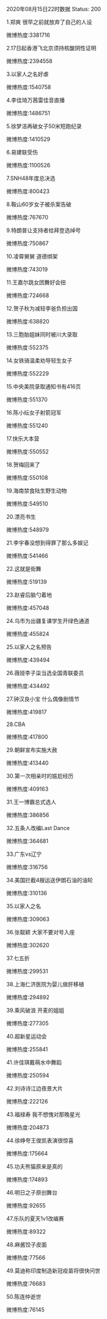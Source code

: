2020年08月15日22时数据
Status: 200

1.郑爽 很早之前就放弃了自己的人设

微博热度:3381716

2.17日起香港飞北京须持核酸阴性证明

微博热度:2394558

3.以家人之名好虐

微博热度:1540758

4.李佳琦万茜雷佳音直播

微博热度:1486751

5.徐梦洁再破女子50米短跑纪录

微博热度:1410529

6.易建联受伤

微博热度:1100526

7.SNH48年度总决选

微博热度:800423

8.鞍山60岁女子被杀案告破

微博热度:767670

9.特朗普让支持者给拜登选绰号

微博热度:750867

10.凌霄舅舅 道德绑架

微博热度:743019

11.王嘉尔跳女团舞好会扭

微博热度:724668

12.贺子秋为减轻李爸负担出国

微博热度:638820

13.三胞胎姐妹同时被川大录取

微博热度:552375

14.女铁骑温柔劝导轻生女子

微博热度:552229

15.中央美院录取通知书有416页

微博热度:551370

16.陈小纭女子射箭冠军

微博热度:551240

17.快乐大本营

微博热度:550552

18.贺梅回来了

微博热度:550108

19.海南禁食陆生野生动物

微博热度:549510

20.漂亮书生

微博热度:548979

21.李宇春没想到得罪了那么多娱记

微博热度:541466

22.这就是街舞

微博热度:519139

23.赵睿后脑勺着地

微博热度:457048

24.乌市为出疆复课学生开绿色通道

微博热度:455824

25.以家人之名预告

微博热度:439494

26.薇娅李子柒当选全国青联委员

微博热度:434492

27.钟汉良小宝 什么偶像剧情节

微博热度:419817

28.CBA

微博热度:417800

29.朝鲜宣布实施大赦

微博热度:413440

30.第一次相亲时的尴尬经历

微博热度:409163

31.王一博霸总式选人

微博热度:386856

32.五条人改编Last Dance

微博热度:364681

33.广东vs辽宁

微博热度:316756

34.美国拦截4艘运送伊朗石油的油轮

微博热度:310136

35.以家人之名

微博热度:309063

36.张靓颖 大家不要对号入座

微博热度:302620

37.七五折

微博热度:299531

38.上海仁济医院为婴儿做肝移植

微博热度:294892

39.乘风破浪 开麦的姐姐

微博热度:277305

40.超新星运动会

微博热度:255841

41.许佳琪戴萌水中舞蹈

微博热度:250594

42.刘诗诗江边夜景大片

微博热度:222126

43.福禄寿 我不想愧对那晚星光

微博热度:204873

44.徐峥夸王俊凯表演很惊喜

微博热度:175664

45.功夫熊猫原来是真的

微博热度:174893

46.明日之子原创舞台

微博热度:92655

47.乐队的夏天1v1改编赛

微博热度:89322

48.麻酱饺子皮面

微博热度:77566

49.莫迪称印度制造新冠疫苗将很快问世

微博热度:76683

50.陈连仲逝世

微博热度:76145

